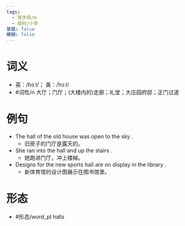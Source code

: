```yaml
---
tags:
  - 首字母/H
  - 级别/小学
掌握: false
模糊: false
---
```

# 词义
- 英：/hɔːl/； 美：/hɔːl/
- #词性/n  大厅；门厅；(大楼内的)走廊；礼堂；大庄园府邸；正门过道
# 例句
- The hall of the old house was open to the sky .
	- 旧房子的门厅是露天的。
- She ran into the hall and up the stairs .
	- 她跑进门厅，冲上楼梯。
- Designs for the new sports hall are on display in the library .
	- 新体育馆的设计图展示在图书馆里。
# 形态
- #形态/word_pl halls
